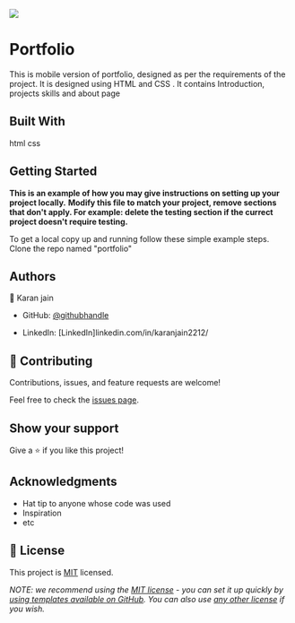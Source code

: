 ![](https://img.shields.io/badge/Microverse-blueviolet)

# Portfolio

This is  mobile version of  portfolio, designed as per the requirements of the project. It is designed using HTML and CSS .
It contains Introduction, projects skills and about page


## Built With

html
css




## Getting Started

**This is an example of how you may give instructions on setting up your project locally.**
**Modify this file to match your project, remove sections that don't apply. For example: delete the testing section if the currect project doesn't require testing.**


To get a local copy up and running follow these simple example steps.
Clone the repo named "portfolio"





## Authors

👤 Karan jain

- GitHub: [@githubhandle]([https://github.com/githubhandle](https://github.com/karanJ2212))

- LinkedIn: [LinkedIn]linkedin.com/in/karanjain2212/


## 🤝 Contributing

Contributions, issues, and feature requests are welcome!

Feel free to check the [issues page](../../issues/).

## Show your support

Give a ⭐️ if you like this project!

## Acknowledgments

- Hat tip to anyone whose code was used
- Inspiration
- etc

## 📝 License

This project is [MIT](./LICENSE) licensed.

_NOTE: we recommend using the [MIT license](https://choosealicense.com/licenses/mit/) - you can set it up quickly by [using templates available on GitHub](https://docs.github.com/en/communities/setting-up-your-project-for-healthy-contributions/adding-a-license-to-a-repository). You can also use [any other license](https://choosealicense.com/licenses/) if you wish._
